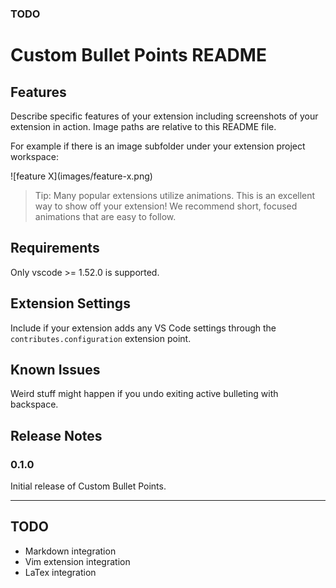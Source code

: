 ### TODO

# Custom Bullet Points README

## Features

Describe specific features of your extension including screenshots of your extension in action. Image paths are relative to this README file.

For example if there is an image subfolder under your extension project workspace:

\!\[feature X\]\(images/feature-x.png\)

> Tip: Many popular extensions utilize animations. This is an excellent way to show off your extension! We recommend short, focused animations that are easy to follow.

## Requirements

Only vscode >= 1.52.0 is supported.

## Extension Settings

Include if your extension adds any VS Code settings through the `contributes.configuration` extension point.

## Known Issues

Weird stuff might happen if you undo exiting active bulleting with backspace.

## Release Notes

### 0.1.0

Initial release of Custom Bullet Points.

-----------------------------------------------------------------------------------------------------------
## TODO

* Markdown integration
* Vim extension integration
* LaTex integration